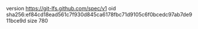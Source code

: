 version https://git-lfs.github.com/spec/v1
oid sha256:ef84cd18ead561c7f930d845ca6178fbc71d9105c6f0bcedc97ab7de911bce9d
size 780
